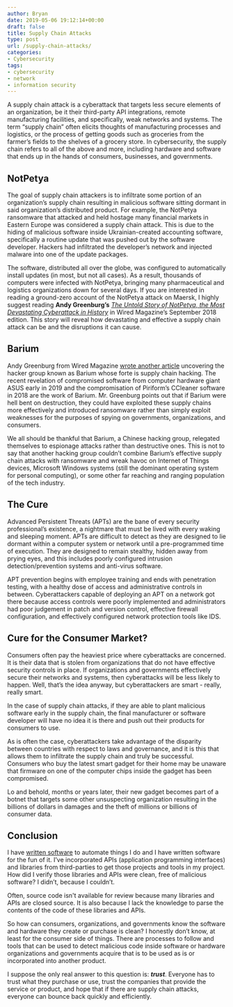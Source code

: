 ```yaml
---
author: Bryan
date: 2019-05-06 19:12:14+00:00
draft: false
title: Supply Chain Attacks
type: post
url: /supply-chain-attacks/
categories:
- Cybersecurity
tags:
- cybersecurity
- network
- information security
---
```


A supply chain attack is a cyberattack that targets less secure elements of an organization, be it their third-party API integrations, remote manufacturing facilities, and specifically, weak networks and systems. The term “supply chain” often elicits thoughts of manufacturing processes and logistics, or the process of getting goods such as groceries from the farmer’s fields to the shelves of a grocery store. In cybersecurity, the supply chain refers to all of the above and more, including hardware and software that ends up in the hands of consumers, businesses, and governments.

## NotPetya

The goal of supply chain attackers is to infiltrate some portion of an organization’s supply chain resulting in malicious software sitting dormant in said organization’s distributed product. For example, the NotPetya ransomware that attacked and held hostage many financial markets in Eastern Europe was considered a supply chain attack. This is due to the hiding of malicious software inside Ukrainian-created accounting software, specifically a routine update that was pushed out by the software developer. Hackers had infiltrated the developer’s network and injected malware into one of the update packages.

The software, distributed all over the globe, was configured to automatically install updates (in most, but not all cases). As a result, thousands of computers were infected with NotPetya, bringing many pharmaceutical and logistics organizations down for several days. If you are interested in reading a ground-zero account of the NotPetya attack on Maersk, I highly suggest reading **Andy Greenburg’s** *[The Untold Story of NotPetya, the Most Devastating Cyberattack in History](https://www.wired.com/story/notpetya-cyberattack-ukraine-russia-code-crashed-the-world/)* in Wired Magazine’s September 2018 edition. This story will reveal how devastating and effective a supply chain attack can be and the disruptions it can cause.

## Barium

Andy Greenburg from Wired Magazine [wrote another article](https://www.wired.com/story/barium-supply-chain-hackers/) uncovering the hacker group known as Barium whose forte is supply chain hacking. The recent revelation of compromised software from computer hardware giant ASUS early in 2019 and the compromisation of Piriform’s CCleaner software in 2018 are the work of Barium. Mr. Greenburg points out that if Barium were hell bent on destruction, they could have exploited these supply chains more effectively and introduced ransomware rather than simply exploit weaknesses for the purposes of spying on governments, organizations, and consumers.

We all should be thankful that Barium, a Chinese hacking group, relegated themselves to espionage attacks rather than destructive ones. This is not to say that another hacking group couldn’t combine Barium’s effective supply chain attacks with ransomware and wreak havoc on Internet of Things devices, Microsoft Windows systems (still the dominant operating system for personal computing), or some other far reaching and ranging population of the tech industry.

## The Cure

Advanced Persistent Threats (APTs) are the bane of every security professional’s existence, a nightmare that must be lived with every waking and sleeping moment. APTs are difficult to detect as they are designed to lie dormant within a computer system or network until a pre-programmed time of execution. They are designed to remain stealthy, hidden away from prying eyes, and this includes poorly configured intrusion detection/prevention systems and anti-virus software.

APT prevention begins with employee training and ends with penetration testing, with a healthy dose of access and administrative controls in between. Cyberattackers capable of deploying an APT on a network got there because access controls were poorly implemented and administrators had poor judgement in patch and version control, effective firewall configuration, and effectively configured network protection tools like IDS.

## Cure for the Consumer Market?

Consumers often pay the heaviest price where cyberattacks are concerned. It is their data that is stolen from organizations that do not have effective security controls in place. If organizations and governments effectively secure their networks and systems, then cyberattacks will be less likely to happen. Well, that’s the idea anyway, but cyberattackers are smart - really, really smart.

In the case of supply chain attacks, if they are able to plant malicious software early in the supply chain, the final manufacturer or software developer will have no idea it is there and push out their products for consumers to use.

As is often the case, cyberattackers take advantage of the disparity between countries with respect to laws and governance, and it is this that allows them to infiltrate the supply chain and truly be successful. Consumers who buy the latest smart gadget for their home may be unaware that firmware on one of the computer chips inside the gadget has been compromised.

Lo and behold, months or years later, their new gadget becomes part of a botnet that targets some other unsuspecting organization resulting in the billions of dollars in damages and the theft of millions or billions of consumer data.

## Conclusion

I have [written software](https://bryanpcoleman.com/projects/) to automate things I do and I have written software for the fun of it. I’ve incorporated APIs (application programming interfaces) and libraries from third-parties to get those projects and tools in my project. How did I verify those libraries and APIs were clean, free of malicious software? I didn’t, because I couldn’t.

Often, source code isn't available for review because many libraries and APIs are closed source. It is also because I lack the knowledge to parse the contents of the code of these libraries and APIs.

So how can consumers, organizations, and governments know the software and hardware they create or purchase is clean? I honestly don’t know, at least for the consumer side of things. There are processes to follow and tools that can be used to detect malicious code inside software or hardware organizations and governments acquire that is to be used as is or incorporated into another product.

I suppose the only real answer to this question is: **_trust_**. Everyone has to trust what they purchase or use, trust the companies that provide the service or product, and hope that if there are supply chain attacks, everyone can bounce back quickly and efficiently.